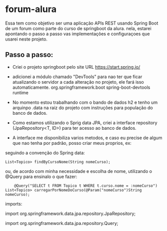 # forum-alura
Essa tem como objetivo ser uma aplicação APIs REST usando Spring Boot de um forum como parte do curso de springboot da alura.
nela, estarei apontando o passo a passo vas implementações e configuraçoes que usarei neste projeto.

## Passo a passo:

- Criei o projeto springboot pelo site URL https://start.spring.io/
- adicionei a módulo chamado "DevTools" para nao ter que ficar atualizando o servidor a cada alteração no projeto, ele fará isso automaticamente.
                 <dependency>
			<groupId>org.springframework.boot</groupId>
			<artifactId>spring-boot-devtools</artifactId>
			<scope>runtime</scope>
		</dependency>
 - No momento estou trabalhando com o bando de dados h2 e tenho um arquinpo .data na raiz do projeto com instruções para população do banco de dados.
- Como estamos utilizando o Sprig data JPA, criei a interface repository (JpaRepository<T, ID>) para ter acesso ao banco de dados.

- A interface me disponibiliza varios metodos, e caso eu precise de algum que nao tenha por padrão, posso criar meus proprios, ex:

seguindo a convenção do Spring data:

    List<Topico> findByCursoNome(String nomeCurso);


ou, de acordo com minha necessidade e escolha de nome, utilizando o @Query para ensinalo o que fazer:


        @Query("SELECT t FROM Topico t WHERE t.curso.nome = :nomeCurso")
	List<Topico> carregarPorNomeDoCurso(@Param("nomeCurso")String nomeCurso);
	
imports:


import org.springframework.data.jpa.repository.JpaRepository;

import org.springframework.data.jpa.repository.Query;
